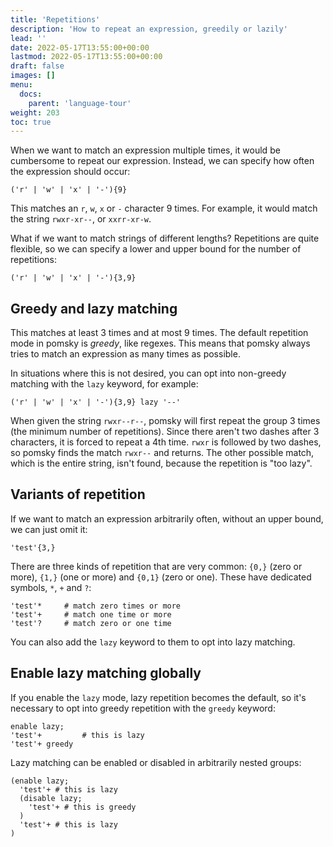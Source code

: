 ```yaml
---
title: 'Repetitions'
description: 'How to repeat an expression, greedily or lazily'
lead: ''
date: 2022-05-17T13:55:00+00:00
lastmod: 2022-05-17T13:55:00+00:00
draft: false
images: []
menu:
  docs:
    parent: 'language-tour'
weight: 203
toc: true
---
```


When we want to match an expression multiple times, it would be cumbersome to repeat our expression.
Instead, we can specify how often the expression should occur:

```pomsky
('r' | 'w' | 'x' | '-'){9}
```

This matches an `r`, `w`, `x` or `-` character 9 times. For example, it would match the string
`rwxr-xr--`, or `xxrr-xr-w`.

What if we want to match strings of different lengths? Repetitions are quite flexible, so we can
specify a lower and upper bound for the number of repetitions:

```pomsky
('r' | 'w' | 'x' | '-'){3,9}
```

## Greedy and lazy matching

This matches at least 3 times and at most 9 times. The default repetition mode in pomsky is _greedy_,
like regexes. This means that pomsky always tries to match an expression as many times as possible.

In situations where this is not desired, you can opt into non-greedy matching with the `lazy`
keyword, for example:

```pomsky
('r' | 'w' | 'x' | '-'){3,9} lazy '--'
```

When given the string `rwxr--r--`, pomsky will first repeat the group 3 times (the minimum number of
repetitions). Since there aren't two dashes after 3 characters, it is forced to repeat a 4th time.
`rwxr` is followed by two dashes, so pomsky finds the match `rwxr--` and returns. The other possible
match, which is the entire string, isn't found, because the repetition is "too lazy".

## Variants of repetition

If we want to match an expression arbitrarily often, without an upper bound, we can just omit it:

```pomsky
'test'{3,}
```

There are three kinds of repetition that are very common: `{0,}` (zero or more), `{1,}` (one or
more) and `{0,1}` (zero or one). These have dedicated symbols, `*`, `+` and `?`:

```pomsky
'test'*     # match zero times or more
'test'+     # match one time or more
'test'?     # match zero or one time
```

You can also add the `lazy` keyword to them to opt into lazy matching.

## Enable lazy matching globally

If you enable the `lazy` mode, lazy repetition becomes the default, so it's necessary to opt into
greedy repetition with the `greedy` keyword:

```pomsky
enable lazy;
'test'+         # this is lazy
'test'+ greedy
```

Lazy matching can be enabled or disabled in arbitrarily nested groups:

```pomsky
(enable lazy;
  'test'+ # this is lazy
  (disable lazy;
    'test'+ # this is greedy
  )
  'test'+ # this is lazy
)
```
